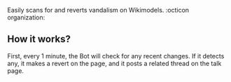 
Easily scans for and reverts vandalism on Wikimodels. :octicon organization:
## How it works?
First, every 1 minute, the Bot will check for any recent changes. If it detects any, it makes a revert on the page, and it posts a related thread on the talk page.
